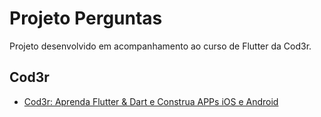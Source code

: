 # Projeto Perguntas

Projeto desenvolvido em acompanhamento ao curso de Flutter da Cod3r.

## Cod3r

- [Cod3r: Aprenda Flutter & Dart e Construa APPs iOS e Android](https://www.cod3r.com.br/courses/aprenda-flutter-dart-e-construa-apps-ios-e-android)
